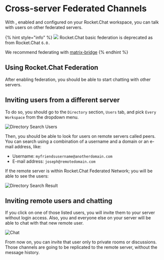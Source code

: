 # Cross-server Federated Channels

With [.](./ "mention") enabled and configured on your Rocket.Chat workspace, you can talk with users on other federated servers.

{% hint style="info" %}
![](<../../../../../.gitbook/assets/Deprecated (1).png>) Rocket.Chat basic federation is deprecated as from Rocket.Chat `6.0.`

We recommend federating with [matrix-bridge](../matrix-bridge/ "mention")
{% endhint %}

## Using Rocket.Chat Federation

After enabling federation, you should be able to start chatting with other servers.

## Inviting users from a different server

To do so, you should go to the `Directory` section, `Users` tab, and pick `Every Workspace` from the dropdown menu.

![Directory Search Users](../../../../../.gitbook/assets/directory.png)

Then, you should be able to look for users on remote servers called peers. You can search using a combination of a username and a domain or an e-mail address, like:

* Username: `myfriendsusername@anotherdomain.com`
* E-mail address: `joseph@remotedomain.com`

If the remote server is within Rocket.Chat Federated Network; you will be able to see the users:

![Directory Search Result](../../../../../.gitbook/assets/directory-result.png)

## Inviting remote users and chatting

If you click on one of those listed users, you will invite them to your server without login access. Also, you and everyone else on your server will be able to chat with that new remote user.

![Chat](../../../../../.gitbook/assets/chat.png)

From now on, you can invite that user only to private rooms or discussions. Those channels are going to be replicated to the remote server, without the message history.
